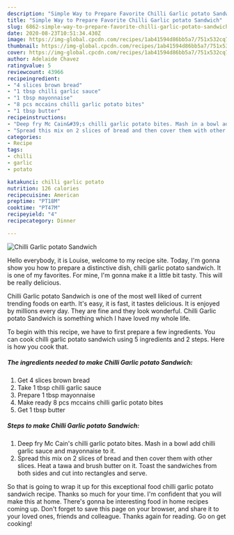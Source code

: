 ```yaml
---
description: "Simple Way to Prepare Favorite Chilli Garlic potato Sandwich"
title: "Simple Way to Prepare Favorite Chilli Garlic potato Sandwich"
slug: 6862-simple-way-to-prepare-favorite-chilli-garlic-potato-sandwich
date: 2020-08-23T10:51:34.430Z
image: https://img-global.cpcdn.com/recipes/1ab41594d86bb5a7/751x532cq70/chilli-garlic-potato-sandwich-recipe-main-photo.jpg
thumbnail: https://img-global.cpcdn.com/recipes/1ab41594d86bb5a7/751x532cq70/chilli-garlic-potato-sandwich-recipe-main-photo.jpg
cover: https://img-global.cpcdn.com/recipes/1ab41594d86bb5a7/751x532cq70/chilli-garlic-potato-sandwich-recipe-main-photo.jpg
author: Adelaide Chavez
ratingvalue: 5
reviewcount: 43966
recipeingredient:
- "4 slices brown bread"
- "1 tbsp chilli garlic sauce"
- "1 tbsp mayonnaise"
- "8 pcs mccains chilli garlic potato bites"
- "1 tbsp butter"
recipeinstructions:
- "Deep fry Mc Cain&#39;s chilli garlic potato bites. Mash in a bowl add chilli garlic sauce and mayonnaise to it."
- "Spread this mix on 2 slices of bread and then cover them with other slices. Heat a tawa and brush butter on it. Toast the sandwiches from both sides and cut into rectangles and serve."
categories:
- Recipe
tags:
- chilli
- garlic
- potato

katakunci: chilli garlic potato 
nutrition: 126 calories
recipecuisine: American
preptime: "PT18M"
cooktime: "PT47M"
recipeyield: "4"
recipecategory: Dinner

---
```



![Chilli Garlic potato Sandwich](https://img-global.cpcdn.com/recipes/1ab41594d86bb5a7/751x532cq70/chilli-garlic-potato-sandwich-recipe-main-photo.jpg)

Hello everybody, it is Louise, welcome to my recipe site. Today, I'm gonna show you how to prepare a distinctive dish, chilli garlic potato sandwich. It is one of my favorites. For mine, I'm gonna make it a little bit tasty. This will be really delicious.



Chilli Garlic potato Sandwich is one of the most well liked of current trending foods on earth. It's easy, it is fast, it tastes delicious. It is enjoyed by millions every day. They are fine and they look wonderful. Chilli Garlic potato Sandwich is something which I have loved my whole life.


To begin with this recipe, we have to first prepare a few ingredients. You can cook chilli garlic potato sandwich using 5 ingredients and 2 steps. Here is how you cook that.

<!--inarticleads1-->

##### The ingredients needed to make Chilli Garlic potato Sandwich:

1. Get 4 slices brown bread
1. Take 1 tbsp chilli garlic sauce
1. Prepare 1 tbsp mayonnaise
1. Make ready 8 pcs mccains chilli garlic potato bites
1. Get 1 tbsp butter




<!--inarticleads2-->

##### Steps to make Chilli Garlic potato Sandwich:

1. Deep fry Mc Cain&#39;s chilli garlic potato bites. Mash in a bowl add chilli garlic sauce and mayonnaise to it.
1. Spread this mix on 2 slices of bread and then cover them with other slices. Heat a tawa and brush butter on it. Toast the sandwiches from both sides and cut into rectangles and serve.




So that is going to wrap it up for this exceptional food chilli garlic potato sandwich recipe. Thanks so much for your time. I'm confident that you will make this at home. There's gonna be interesting food in home recipes coming up. Don't forget to save this page on your browser, and share it to your loved ones, friends and colleague. Thanks again for reading. Go on get cooking!
